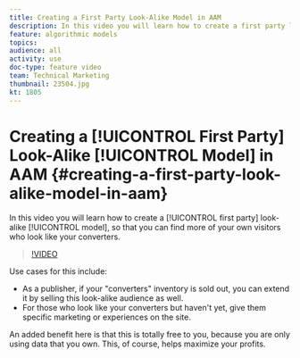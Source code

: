 ```yaml
---
title: Creating a First Party Look-Alike Model in AAM
description: In this video you will learn how to create a first party look-alike model, so that you can find more of your own visitors who look like your converters.
feature: algorithmic models
topics: 
audience: all
activity: use
doc-type: feature video
team: Technical Marketing
thumbnail: 23504.jpg
kt: 1805
---
```


# Creating a [!UICONTROL First Party] Look-Alike [!UICONTROL Model] in AAM {#creating-a-first-party-look-alike-model-in-aam}

In this video you will learn how to create a [!UICONTROL first party] look-alike [!UICONTROL model], so that you can find more of your own visitors who look like your converters.

>[!VIDEO](https://video.tv.adobe.com/v/23504/?quality=12)

Use cases for this include:

* As a publisher, if your "converters" inventory is sold out, you can extend it by selling this look-alike audience as well.
* For those who look like your converters but haven't yet, give them specific marketing or experiences on the site.

An added benefit here is that this is totally free to you, because you are only using data that you own. This, of course, helps maximize your profits.
